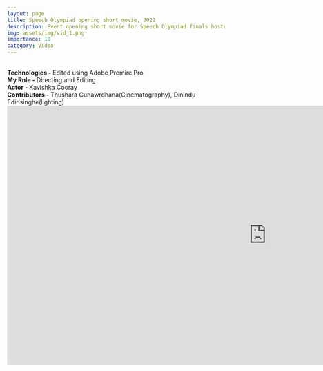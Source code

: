 ```yaml
---
layout: page
title: Speech Olympiad opening short movie, 2022
description: Event opening short movie for Speech Olympiad finals hosted by the Gavel Club at the University of Moratuwa, Sri Lanka.
img: assets/img/vid_1.png
importance: 10
category: Video
---
```

<br>
<b>Technologies - </b> Edited using Adobe Premire Pro<br>
<b>My Role - </b> Directing and Editing<br>
<b>Actor - </b> Kavishka Cooray<br> 
<b>Contributors - </b> Thushara Gunawrdhana(Cinematography), Dinindu Edirisinghe(lighting)<br>
<div class="row">
    <iframe width="1200" height="600" src="https://www.youtube.com/embed/96Zxd7MQwx0" frameborder="0"> </iframe>

</div>
